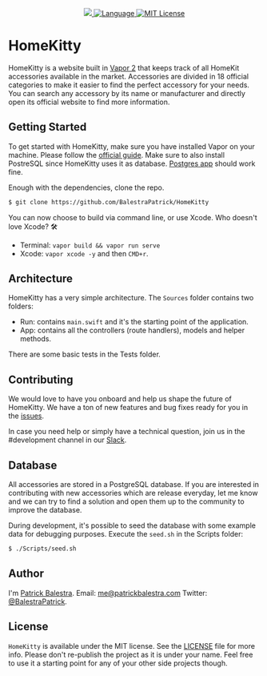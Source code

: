 <p align="center">
    <!--<img src="header.png">-->
</p>
<p align="center">
  <a href="https://circleci.com/gh/BalestraPatrick/HomeKitty">
    <img src="https://circleci.com/gh/BalestraPatrick/HomeKitty.svg?style=svg">
  </a>
  <a href="https://swift.org">
    <img src="http://img.shields.io/badge/Swift-3.2-brightgreen.svg" alt="Language">
  </a>  <a href="https://github.com/RishabhTayal/AndroidDevices/blob/master/LICENSE.md">
    <img src="https://img.shields.io/badge/license-MIT-blue.svg" alt="MIT License">
  </a>
</p>

# HomeKitty
HomeKitty is a website built in [Vapor 2][1] that keeps track of all HomeKit accessories available in the market. Accessories are divided in 18 official categories to make it easier to find the perfect accessory for your needs. You can search any accessory by its name or manufacturer and directly open its official website to find more information.

## Getting Started
To get started with HomeKitty, make sure you have installed Vapor on your machine. Please follow the [official guide][2]. Make sure to also install PostreSQL since HomeKitty uses it as database. [Postgres app][3] should work fine.

Enough with the dependencies, clone the repo.

```bash
$ git clone https://github.com/BalestraPatrick/HomeKitty
```
You can now choose to build via command line, or use Xcode. Who doesn't love Xcode? 🛠

- Terminal: `vapor build && vapor run serve`
- Xcode: `vapor xcode -y` and then `CMD+r`.

## Architecture
HomeKitty has a very simple architecture. The `Sources` folder contains two folders:

- Run: contains `main.swift` and it's the starting point of the application.
- App: contains all the controllers (route handlers), models and helper methods.

There are some basic tests in the Tests folder. 

## Contributing
We would love to have you onboard and help us shape the future of HomeKitty. We have a ton of new features and bug fixes ready for you in the [issues][4].

In case you need help or simply have a technical question, join us in the #development channel in our [Slack][5].

## Database
All accessories are stored in a PostgreSQL database. If you are interested in contributing with new accessories which are release everyday, let me know and we can try to find a solution and open them up to the community to improve the database.

During development, it's possible to seed the database with some example data for debugging purposes. Execute the `seed.sh` in the Scripts folder:

```bash
$ ./Scripts/seed.sh
```

## Author

I'm [Patrick Balestra][6].
Email: [me@patrickbalestra.com][7]
Twitter: [@BalestraPatrick][8].

## License

`HomeKitty` is available under the MIT license. See the [LICENSE][9] file for more info. 
Please don't re-publish the project as it is under your name. Feel free to use it a starting point for any of your other side projects though.


[1]:	https://github.com/vapor/vapor
[2]:	https://docs.vapor.codes/2.0/getting-started/install-on-macos/
[3]:	http://postgresapp.com
[4]:	https://github.com/BalestraPatrick/HomeKitty/issues
[5]:	https://homekitty-slack.herokuapp.com
[6]:	http://www.patrickbalestra.com
[7]:	mailto:me@patrickbalestra.com
[8]:	http://twitter.com/BalestraPatrick
[9]:	LICENSE